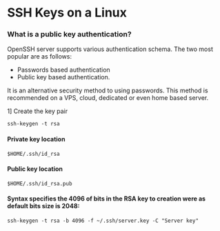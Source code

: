 # SSH Keys on a Linux

### What is a public key authentication?
OpenSSH server supports various authentication schema. The two most popular are as follows:
- Passwords based authentication
- Public key based authentication. 

It is an alternative security method to using passwords. This method is recommended on a VPS, cloud, dedicated or even home based server.

1] Create the key pair
```
ssh-keygen -t rsa
```
#### Private key location
```
$HOME/.ssh/id_rsa
```
#### Public key location
```
$HOME/.ssh/id_rsa.pub
```

#### Syntax specifies the 4096 of bits in the RSA key to creation were as default bits size is 2048:
```
ssh-keygen -t rsa -b 4096 -f ~/.ssh/server.key -C "Server key"
```
